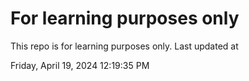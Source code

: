 # For learning purposes only
This repo is for learning purposes only.
Last updated at

Friday, April 19, 2024 12:19:35 PM

